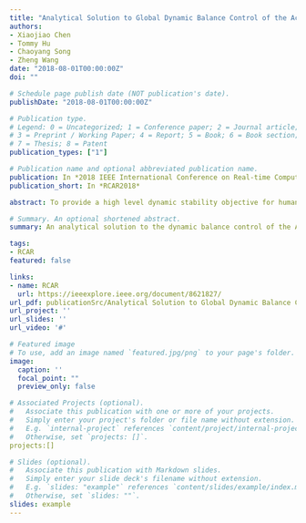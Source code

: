 ```yaml
---
title: "Analytical Solution to Global Dynamic Balance Control of the Acrobot"
authors:
- Xiaojiao Chen
- Tommy Hu
- Chaoyang Song
- Zheng Wang
date: "2018-08-01T00:00:00Z"
doi: ""

# Schedule page publish date (NOT publication's date).
publishDate: "2018-08-01T00:00:00Z"

# Publication type.
# Legend: 0 = Uncategorized; 1 = Conference paper; 2 = Journal article;
# 3 = Preprint / Working Paper; 4 = Report; 5 = Book; 6 = Book section;
# 7 = Thesis; 8 = Patent
publication_types: ["1"]

# Publication name and optional abbreviated publication name.
publication: In *2018 IEEE International Conference on Real-time Computing and Robotics*
publication_short: In *RCAR2018*

abstract: To provide a high level dynamic stability objective for humanoid robots that takes into consideration forces due to joint coupling, we derive an analytical solution to the dynamic balance control of the Acrobot, a fixed-base underactuated inverted double pendulum. We will show that the proof for stability involves an analogy to the dynamic stabilization of a rigid pendulum through vertical vibrations of its base, thus providing physical and mathematical insights into controls and dynamic stability of underactuated, articulated systems like the humanoid robot.

# Summary. An optional shortened abstract.
summary: An analytical solution to the dynamic balance control of the Acrobot is derived.

tags:
- RCAR
featured: false

links:
- name: RCAR
  url: https://ieeexplore.ieee.org/document/8621827/
url_pdf: publicationSrc/Analytical Solution to Global Dynamic Balance Control of the Acrobot.pdf
url_project: ''
url_slides: ''
url_video: '#'

# Featured image
# To use, add an image named `featured.jpg/png` to your page's folder. 
image:
  caption: ''
  focal_point: ""
  preview_only: false

# Associated Projects (optional).
#   Associate this publication with one or more of your projects.
#   Simply enter your project's folder or file name without extension.
#   E.g. `internal-project` references `content/project/internal-project/index.md`.
#   Otherwise, set `projects: []`.
projects:[]

# Slides (optional).
#   Associate this publication with Markdown slides.
#   Simply enter your slide deck's filename without extension.
#   E.g. `slides: "example"` references `content/slides/example/index.md`.
#   Otherwise, set `slides: ""`.
slides: example
---
```

<!-- 
{{% alert note %}}
Click the *Cite* button above to demo the feature to enable visitors to import publication metadata into their reference management software.
{{% /alert %}}

{{% alert note %}}
Click the *Slides* button above to demo Academic's Markdown slides feature.
{{% /alert %}}

Supplementary notes can be added here, including [code and math](https://sourcethemes.com/academic/docs/writing-markdown-latex/). -->

